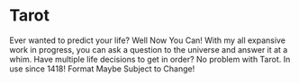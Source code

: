 # Tarot
Ever wanted to predict your life? Well Now You Can! With my all expansive work in progress, you can ask a question to the universe and answer it at a whim. Have multiple life decisions to get in order? No problem with Tarot. In use since 1418! Format Maybe Subject to Change!
